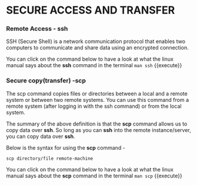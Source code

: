 # SECURE ACCESS AND TRANSFER
### Remote Access - **ssh**

SSH (Secure Shell) is a network communication protocol that enables two computers to communicate and share data using an encrypted connection.

You can click on the command below to have a look at what the linux manual says about the **ssh** command in the terminal
`man ssh` {{execute}}

### Secure copy(transfer) -**scp**

The scp command copies files or directories between a local and a remote system or between two remote systems. You can use this command from a remote system (after logging in with the ssh command) or from the local system.

The summary of the above definition is that the **scp** command allows us to copy data over **ssh**. So long as you can **ssh** into the remote instance/server, you can copy data over **ssh**.

Below is the syntax for using the **scp** command -

`scp directory/file remote-machine`

You can click on the command below to have a look at what the linux manual says about the **scp** command in the terminal
`man scp` {{execute}}